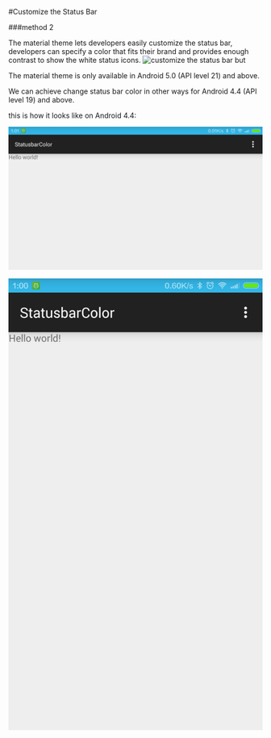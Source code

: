 #Customize the Status Bar

###method 2

The material theme lets developers easily customize the status bar, developers can specify a color that fits their
brand and provides enough contrast to show the white status icons.
![customize the status bar](https://raw.githubusercontent.com/junjunguo/android/master/2015/SystemBarColor/ThemeColors.png)
but

The material theme is only available in Android 5.0 (API level 21) and above.

We can achieve change status bar color in other ways for Android 4.4 (API level 19) and above.

this is how it looks like on Android 4.4:

![status bar](systembarcolorl.png)

![status bar](systembarcolorp.png)



